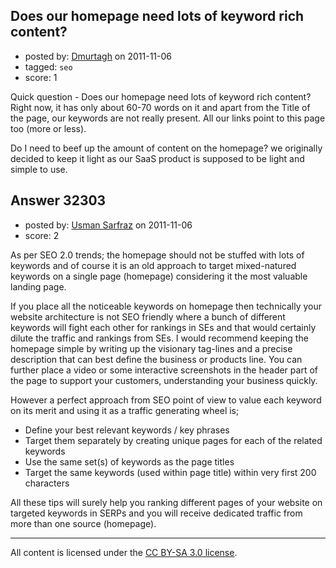 ## Does our homepage need lots of keyword rich content?

- posted by: [Dmurtagh](https://stackexchange.com/users/-1/12396-dmurtagh) on 2011-11-06
- tagged: `seo`
- score: 1

Quick question - Does our homepage need lots of keyword rich content?
Right now, it has only about 60-70 words on it and apart from the Title of the page, our keywords are not really present. All our links point to this page too (more or less).

Do I need to beef up the amount of content on the homepage? we originally decided to keep it light as our SaaS product is supposed to be light and simple to use.


## Answer 32303

- posted by: [Usman Sarfraz](https://stackexchange.com/users/-1/9246-usman-sarfraz) on 2011-11-06
- score: 2

As per SEO 2.0 trends; the homepage should not be stuffed with lots of keywords and of course it is an old approach to target mixed-natured keywords on a single page (homepage) considering it the most valuable landing page.

If you place all the noticeable keywords on homepage then technically your website architecture is not SEO friendly where a bunch of different keywords will fight each other for rankings in SEs and that would certainly dilute the traffic and rankings from SEs. I would recommend keeping the homepage simple by writing up the visionary tag-lines and a precise description that can best define the business or products line. You can further place a video or some interactive screenshots in the header part of the page to support your customers, understanding your business quickly.

However a perfect approach from SEO point of view to value each keyword on its merit and using it as a traffic generating wheel is; 

- Define your best relevant keywords / key phrases
- Target them separately by creating unique pages for each of the related keywords
- Use the same set(s) of keywords as the page titles
- Target the same keywords (used within page title) within very first 200 characters

All these tips will surely help you ranking different pages of your website on targeted keywords in SERPs and you will receive dedicated traffic from more than one source (homepage).



---

All content is licensed under the [CC BY-SA 3.0 license](https://creativecommons.org/licenses/by-sa/3.0/).
